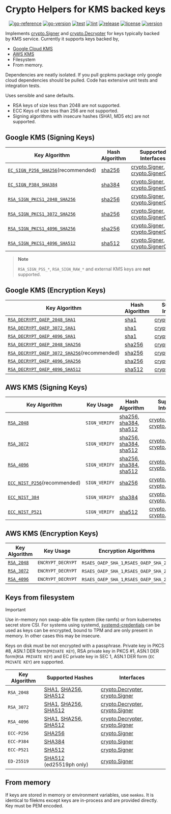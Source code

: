 <div align="center">

# Crypto Helpers for KMS backed keys

[![go-reference](https://img.shields.io/badge/godoc-reference-5272b4?logo=go&labelColor=3a3a3a&logoColor=959da5)](https://pkg.go.dev/github.com/tprasadtp/cryptokms)
[![go-version](https://img.shields.io/github/go-mod/go-version/tprasadtp/cryptokms?logo=go&labelColor=3a3a3a&logoColor=959da5&color=00add8&label=go)](https://github.com/tprasadtp/cryptokms/blob/master/go.mod)
[![test](https://github.com/tprasadtp/cryptokms/actions/workflows/test.yml/badge.svg)](https://github.com/tprasadtp/cryptokms/actions/workflows/test.yml)
[![lint](https://github.com/tprasadtp/cryptokms/actions/workflows/lint.yml/badge.svg)](https://github.com/tprasadtp/cryptokms/actions/workflows/lint.yml)
[![release](https://github.com/tprasadtp/cryptokms/actions/workflows/release.yml/badge.svg)](https://github.com/tprasadtp/cryptokms/actions/workflows/release.yml)
[![license](https://img.shields.io/github/license/tprasadtp/cryptokms?logo=github&labelColor=3a3a3a&logoColor=959da5)](https://github.com/tprasadtp/cryptokms/blob/master/LICENSE)
[![version](https://img.shields.io/github/v/tag/tprasadtp/cryptokms?label=version&sort=semver&logo=semver&labelColor=3a3a3a&logoColor=959da5&color=ce3262)](https://github.com/tprasadtp/cryptokms/releases)

</div>

Implements [crypto.Signer] and [crypto.Decrypter] for keys typically backed by KMS service.
Currently it supports keys backed by,

- [Google Cloud KMS]
- [AWS KMS]
- Filesystem
- From memory.

Dependencies are neatly isolated. If you pull gcpkms package only google cloud dependencies should be pulled. Code has extensive unit tests and integration tests.

Uses sensible and sane defaults.

- RSA keys of size less than 2048 are not supported.
- ECC Keys of size less than 256 are not supported.
- Signing algorithms with insecure hashes (SHA1, MD5 etc) are not supported.

## Google KMS (Signing Keys)

| Key Algorithm | Hash Algorithm | Supported Interfaces |
|---|---|---
| [`EC_SIGN_P256_SHA256`][gcp_ec](recommended) | [sha256] | [crypto.Signer], [crypto.SignerOpts]
| [`EC_SIGN_P384_SHA384`][gcp_ec] | [sha384] | [crypto.Signer], [crypto.SignerOpts]
| [`RSA_SIGN_PKCS1_2048_SHA256`][gcp_rsa] | [sha256] | [crypto.Signer], [crypto.SignerOpts]
| [`RSA_SIGN_PKCS1_3072_SHA256`][gcp_rsa] | [sha256] | [crypto.Signer], [crypto.SignerOpts]
| [`RSA_SIGN_PKCS1_4096_SHA256`][gcp_rsa] | [sha256] | [crypto.Signer], [crypto.SignerOpts]
| [`RSA_SIGN_PKCS1_4096_SHA512`][gcp_rsa] | [sha512] | [crypto.Signer], [crypto.SignerOpts]

> **Note**
>
> `RSA_SIGN_PSS_*`, `RSA_SIGN_RAW_*` and external KMS keys are **not** supported.

## Google KMS (Encryption Keys)

| Key Algorithm | Hash Algorithm | Supported Interfaces |
|---|---|---
| [`RSA_DECRYPT_OAEP_2048_SHA1`][gcp_decrypt] | [sha1] | [crypto.Decrypter]
| [`RSA_DECRYPT_OAEP_3072_SHA1`][gcp_decrypt] | [sha1] | [crypto.Decrypter]
| [`RSA_DECRYPT_OAEP_4096_SHA1`][gcp_decrypt] | [sha1] | [crypto.Decrypter]
| [`RSA_DECRYPT_OAEP_2048_SHA256`][gcp_decrypt] | [sha256] | [crypto.Decrypter]
| [`RSA_DECRYPT_OAEP_3072_SHA256`][gcp_decrypt](recommended) | [sha256] | [crypto.Decrypter]
| [`RSA_DECRYPT_OAEP_4096_SHA256`][gcp_decrypt] | [sha256] | [crypto.Decrypter]
| [`RSA_DECRYPT_OAEP_4096_SHA512`][gcp_decrypt] | [sha512] | [crypto.Decrypter]


## AWS KMS (Signing Keys)

| Key Algorithm | Key Usage | Hash Algorithm | Supported Interfaces |
|---|---|---|---
| [`RSA_2048`][awskms_keyspec] | `SIGN_VERIFY` | [sha256], [sha384], [sha512] | [crypto.Signer], [crypto.SignerOpts]
| [`RSA_3072`][awskms_keyspec] | `SIGN_VERIFY` | [sha256], [sha384], [sha512] | [crypto.Signer], [crypto.SignerOpts]
| [`RSA_4096`][awskms_keyspec] | `SIGN_VERIFY`| [sha256], [sha384], [sha512] | [crypto.Signer], [crypto.SignerOpts]
| [`ECC_NIST_P256`][awskms_keyspec](recommended) | `SIGN_VERIFY` | [sha256] | [crypto.Signer], [crypto.SignerOpts]
| [`ECC_NIST_384`][awskms_keyspec] | `SIGN_VERIFY` | [sha384] | [crypto.Signer], [crypto.SignerOpts]
| [`ECC_NIST_P521`][awskms_keyspec] | `SIGN_VERIFY` | [sha512] | [crypto.Signer], [crypto.SignerOpts]


## AWS KMS (Encryption Keys)

| Key Algorithm | Key Usage | Encryption Algorithms | Supported Interfaces |
|---|---|---|---
| [`RSA_2048`][awskms_keyspec] | `ENCRYPT_DECRYPT` | `RSAES_OAEP_SHA_1`,`RSAES_OAEP_SHA_256` | [crypto.Decrypter]
| [`RSA_3072`][awskms_keyspec] | `ENCRYPT_DECRYPT` | `RSAES_OAEP_SHA_1`,`RSAES_OAEP_SHA_256` | [crypto.Decrypter]
| [`RSA_4096`][awskms_keyspec] | `ENCRYPT_DECRYPT` | `RSAES_OAEP_SHA_1`,`RSAES_OAEP_SHA_256` | [crypto.Decrypter]


## Keys from filesystem

> [!IMPORTANT]
>
> Use in-memory non swap-able file system (like ramfs) or from kubernetes secret store CSI.
> For systems using systemd, [systemd-credentials] can be used as keys can be encrypted,
> bound to TPM and are only present in memory. In other cases this may be insecure.

Keys on disk must be not encrypted with a passphrase. Private key in PKCS #8, ASN.1 DER form(`PRIVATE KEY`), RSA private key in PKCS #1, ASN.1 DER form(`RSA PRIVATE KEY`) and EC private key in SEC 1, ASN.1 DER form (`EC PRIVATE KEY`) are supported.

| Key Algorithm | Supported Hashes | Interfaces |
|---|---|---
| `RSA_2048` | [SHA1][sha1], [SHA256][sha256], [SHA512][sha512] | [crypto.Decrypter], [crypto.Signer]
| `RSA_3072` | [SHA1][sha1], [SHA256][sha256], [SHA512][sha512] | [crypto.Decrypter], [crypto.Signer]
| `RSA_4096` | [SHA1][sha1], [SHA256][sha256], [SHA512][sha512] | [crypto.Decrypter], [crypto.Signer]
| `ECC-P256` | [SHA256][sha256] | [crypto.Signer]
| `ECC-P384` | [SHA384][sha384] | [crypto.Signer]
| `ECC-P521` | [SHA512][sha512] | [crypto.Signer]
| `ED-25519` | [SHA512][sha512] (ed25519ph only) | [crypto.Signer]

## From memory

If keys are stored in memory or environment variables, use `memkms`. It is identical to
filekms except keys are in-process and are provided directly. Key must be PEM encoded.

[Google Cloud KMS]: https://cloud.google.com/kms/docs
[AWS KMS]: https://aws.amazon.com/kms/

[gcp_rsa]: https://cloud.google.com/kms/docs/algorithms#rsa_signing_algorithms
[gcp_decrypt]: https://cloud.google.com/kms/docs/algorithms#asymmetric_encryption_algorithms
[gcp_ec]: https://cloud.google.com/kms/docs/algorithms#elliptic_curve_signing_algorithms

[awskms_keyspec]: https://docs.aws.amazon.com/kms/latest/developerguide/asymmetric-key-specs.html

[sha1]: https://pkg.go.dev/crypto/sha1
[sha256]: https://pkg.go.dev/crypto/sha256
[sha512]: https://pkg.go.dev/crypto/sha512
[sha384]: https://pkg.go.dev/crypto/sha384
[crypto.Signer]: https://pkg.go.dev/crypto#Signer
[crypto.SignerOpts]: https://pkg.go.dev/crypto#SignerOpts
[crypto.Decrypter]: https://pkg.go.dev/crypto#Decrypter
[systemd-credentials]: https://www.freedesktop.org/software/systemd/man/systemd-creds.html
